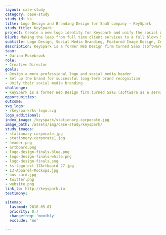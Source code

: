 ```yaml
---
layout: case-study
category: case-study
study_id: ks
title: Logo Design and Branding Design for SaaS company — KeySpark
study_title: KeySpark
project: Create a new logo identity for Keyspark and unify the social media
blurb: Making the leap from full time client services to a full blown Software as a Service (SaaS) company requires having a large vision and quality leadership. This kind of pivot is exactly why Tyrel has felt that it’s time to solidify the KeySpark brand’s visuals with professional design.<br/><br/>As they started refocusing their capabilities, we were brought in to refocus the brand, creating something that represented who they were as a company — a group of passionate people dedicating their time to create awesome applications.
subtitle: Logo Design, Social Media Branding, Featured Image Design, Corporate Stationary, Custom Iconography
description: KeySpark is a former Web Design firm turned SaaS (software as a service) company. They enlisted So Magnetic to help them create a new, strong visual brand identity to reconnect with their original comapany vision and launch their venture as creators of incredibly useful software products.
team:
- Darian Rosebrook
role:
- Creative Director
goals:
- Design a more professional logo and social media header
- Set up the brand for successful long-term brand recognition
- Unify their social media branding
challenge:
- KeySpark is a former Web Design firm turned SaaS (software as a service) company. They enlisted So Magnetic to help them create a new, strong visual brand identity to reconnect with their original comapany vision and launch their venture as creators of incredibly useful software products.
opportunities:
outcome:
svg_logo:
- /keyspark/ks-logo.svg
logo_additional:
index_image: /keyspark/stationary-corporate.jpg
image_path: /assets/img/case-study/keyspark/
study_images:
- stationary-corporate.jpg
- stationery-corporate1.jpg
- header.png
- artboard.png
- logo-design-finals-blue.png
- logo-design-finals-white.png
- logo-design-finals.png
- ks-logo-oct-17Artboard 27.jpg
- 13-Apparel-Mockups.jpg
- bus-card.jpg
- twitter.png
- website.png
link_to: http://keyspark.io
testimony:

sitemap:
  lastmod: 2016-05-01
  priority: 0.7
  changefreq: 'monthly'
  exclude: 'no'

---
```

